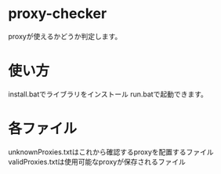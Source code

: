 # proxy-checker
proxyが使えるかどうか判定します。
# 使い方
install.batでライブラリをインストール
run.batで起動できます。
# 各ファイル
unknownProxies.txtはこれから確認するproxyを配置するファイル
validProxies.txtは使用可能なproxyが保存されるファイル
